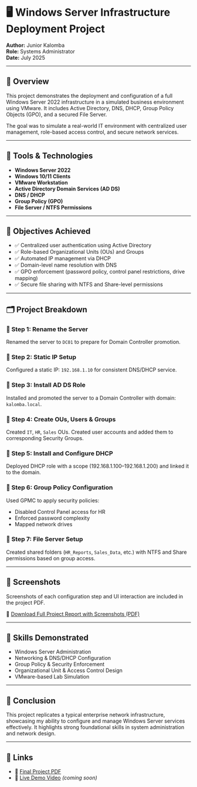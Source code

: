 # 🖥️ Windows Server Infrastructure Deployment Project

**Author:** Junior Kalomba  
**Role:** Systems Administrator  
**Date:** July 2025

---

## 📘 Overview

This project demonstrates the deployment and configuration of a full Windows Server 2022 infrastructure in a simulated business environment using VMware. It includes Active Directory, DNS, DHCP, Group Policy Objects (GPO), and a secured File Server.

The goal was to simulate a real-world IT environment with centralized user management, role-based access control, and secure network services.

---

## 🔧 Tools & Technologies

- **Windows Server 2022**
- **Windows 10/11 Clients**
- **VMware Workstation**
- **Active Directory Domain Services (AD DS)**
- **DNS / DHCP**
- **Group Policy (GPO)**
- **File Server / NTFS Permissions**

---

## 🎯 Objectives Achieved

- ✅ Centralized user authentication using Active Directory  
- ✅ Role-based Organizational Units (OUs) and Groups  
- ✅ Automated IP management via DHCP  
- ✅ Domain-level name resolution with DNS  
- ✅ GPO enforcement (password policy, control panel restrictions, drive mapping)  
- ✅ Secure file sharing with NTFS and Share-level permissions  

---

## 🗂️ Project Breakdown

### 🔹 Step 1: Rename the Server
Renamed the server to `DC01` to prepare for Domain Controller promotion.

### 🔹 Step 2: Static IP Setup
Configured a static IP: `192.168.1.10` for consistent DNS/DHCP service.

### 🔹 Step 3: Install AD DS Role
Installed and promoted the server to a Domain Controller with domain: `kalomba.local`.

### 🔹 Step 4: Create OUs, Users & Groups
Created `IT`, `HR`, `Sales` OUs. Created user accounts and added them to corresponding Security Groups.

### 🔹 Step 5: Install and Configure DHCP
Deployed DHCP role with a scope (192.168.1.100–192.168.1.200) and linked it to the domain.

### 🔹 Step 6: Group Policy Configuration
Used GPMC to apply security policies:
- Disabled Control Panel access for HR
- Enforced password complexity
- Mapped network drives

### 🔹 Step 7: File Server Setup
Created shared folders (`HR_Reports`, `Sales_Data`, etc.) with NTFS and Share permissions based on group access.

---

## 📸 Screenshots

Screenshots of each configuration step and UI interaction are included in the project PDF.

📄 [Download Full Project Report with Screenshots (PDF)](Junior_Kalomba_Windows_Server_Project_Formatted.pdf)

---

## 🧠 Skills Demonstrated

- Windows Server Administration  
- Networking & DNS/DHCP Configuration  
- Group Policy & Security Enforcement  
- Organizational Unit & Access Control Design  
- VMware-based Lab Simulation

---

## 📌 Conclusion

This project replicates a typical enterprise network infrastructure, showcasing my ability to configure and manage Windows Server services effectively. It highlights strong foundational skills in system administration and network design.

---

## 🔗 Links

- 📄 [Final Project PDF](Junior_Kalomba_Windows_Server_Project_Formatted%20(1).pdf)
- 🎥 [Live Demo Video](link-to-video) *(coming soon)*


